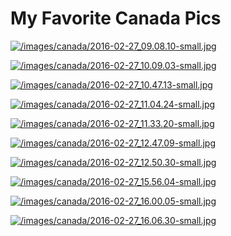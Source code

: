 # My Favorite Canada Pics


[![/images/canada/2016-02-27_09.08.10-small.jpg](/images/canada/2016-02-27_09.08.10-small.jpg)](/images/canada/2016-02-27_09.08.10.jpg)


[![/images/canada/2016-02-27_10.09.03-small.jpg](/images/canada/2016-02-27_10.09.03-small.jpg)](/images/canada/2016-02-27_10.09.03.jpg)


[![/images/canada/2016-02-27_10.47.13-small.jpg](/images/canada/2016-02-27_10.47.13-small.jpg)](/images/canada/2016-02-27_10.47.13.jpg)


[![/images/canada/2016-02-27_11.04.24-small.jpg](/images/canada/2016-02-27_11.04.24-small.jpg)](/images/canada/2016-02-27_11.04.24.jpg)

[![/images/canada/2016-02-27_11.33.20-small.jpg](/images/canada/2016-02-27_11.33.20-small.jpg)](/images/canada/2016-02-27_11.33.20.jpg)


[![/images/canada/2016-02-27_12.47.09-small.jpg](/images/canada/2016-02-27_12.47.09-small.jpg)](/images/canada/2016-02-27_12.47.09.jpg)

[![/images/canada/2016-02-27_12.50.30-small.jpg](/images/canada/2016-02-27_12.50.30-small.jpg)](/images/canada/2016-02-27_12.50.30.jpg)



[![/images/canada/2016-02-27_15.56.04-small.jpg](/images/canada/2016-02-27_15.56.04-small.jpg)](/images/canada/2016-02-27_15.56.04.jpg)


[![/images/canada/2016-02-27_16.00.05-small.jpg](/images/canada/2016-02-27_16.00.05-small.jpg)](/images/canada/2016-02-27_16.00.05.jpg)


[![/images/canada/2016-02-27_16.06.30-small.jpg](/images/canada/2016-02-27_16.06.30-small.jpg)](/images/canada/2016-02-27_16.06.30.jpg)








